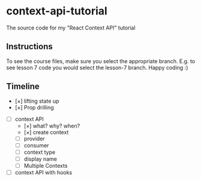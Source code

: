 # context-api-tutorial

The source code for my "React Context API" tutorial

## Instructions

To see the course files, make sure you select the appropriate branch. E.g. to see lesson 7 code you would select the lesson-7 branch. Happy coding :)

## Timeline

- [×] lifting state up
- [×] Prop drilling
- [ ] context API
  - [×] what? why? when?
  - [×] create context
  - [ ] provider
  - [ ] consumer
  - [ ] context type
  - [ ] display name
  - [ ] Multiple Contexts
- [ ] context API with hooks
